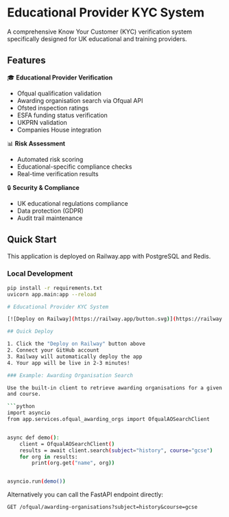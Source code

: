 # Educational Provider KYC System

A comprehensive Know Your Customer (KYC) verification system specifically designed for UK educational and training providers.

## Features

🎓 **Educational Provider Verification**
- Ofqual qualification validation
- Awarding organisation search via Ofqual API
- Ofsted inspection ratings
- ESFA funding status verification
- UKPRN validation
- Companies House integration

📊 **Risk Assessment**
- Automated risk scoring
- Educational-specific compliance checks
- Real-time verification results

🔒 **Security & Compliance**
- UK educational regulations compliance
- Data protection (GDPR)
- Audit trail maintenance

## Quick Start

This application is deployed on Railway.app with PostgreSQL and Redis.

### Local Development

```bash
pip install -r requirements.txt
uvicorn app.main:app --reload

# Educational Provider KYC System

[![Deploy on Railway](https://railway.app/button.svg)](https://railway.app/template/your-template-id)

## Quick Deploy

1. Click the "Deploy on Railway" button above
2. Connect your GitHub account
3. Railway will automatically deploy the app
4. Your app will be live in 2-3 minutes!

### Example: Awarding Organisation Search

Use the built-in client to retrieve awarding organisations for a given subject
and course.

```python
import asyncio
from app.services.ofqual_awarding_orgs import OfqualAOSearchClient


async def demo():
    client = OfqualAOSearchClient()
    results = await client.search(subject="history", course="gcse")
    for org in results:
        print(org.get("name", org))


asyncio.run(demo())
```

Alternatively you can call the FastAPI endpoint directly:

```
GET /ofqual/awarding-organisations?subject=history&course=gcse
```
